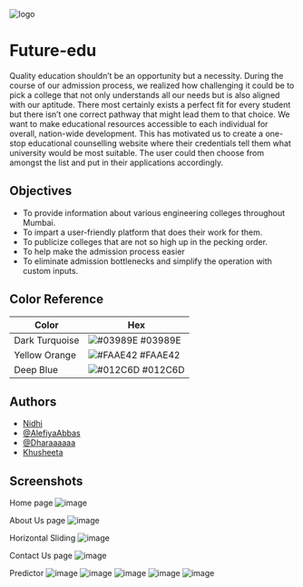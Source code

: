 ![logo](https://user-images.githubusercontent.com/89039068/147740930-0d36bdb4-e6d1-4c03-99f9-8c1095a97a89.png)



# Future-edu

 Quality education shouldn’t be an opportunity but a necessity. During the course of our admission process, we realized how challenging it could be to pick a college that not only understands all our needs but is also aligned with our aptitude. There most certainly exists a perfect fit for every student but there isn’t one correct pathway that might lead them to that choice. We want to make educational resources accessible to each individual for overall, nation-wide development.
 This has motivated us to create a one-stop educational counselling website where their credentials tell them what university would be most suitable. The user could then choose from amongst the list and put in their applications accordingly.


## Objectives

- To provide information about various engineering colleges throughout Mumbai.
- To impart a user-friendly platform that does their work for them.
- To publicize colleges that are not so high up in the pecking order.
- To help make the admission process easier
- To eliminate admission bottlenecks and simplify the operation with custom inputs.

## Color Reference

| Color             | Hex                                                                |
| ----------------- | ------------------------------------------------------------------ |
| Dark Turquoise | ![#03989E](https://via.placeholder.com/10/03989E?text=+) #03989E |
| Yellow Orange | ![#FAAE42](https://via.placeholder.com/10/FAAE42?text=+) #FAAE42 |
| Deep Blue | ![#012C6D](https://via.placeholder.com/10/012C6D?text=+) #012C6D |

## Authors

- [Nidhi](https://github.com/nidhiparab)
- [@AlefiyaAbbas](https://github.com/AlefiyaAbbas)
- [@Dharaaaaaa](https://github.com/Dharaaaaaa)
- [Khusheeta](https://github.com/Khusheeta)

## Screenshots
Home page
![image](https://user-images.githubusercontent.com/89039068/147740990-7a6cb59a-8b2c-42c2-9635-aaf7a647e36f.png)

About Us page
![image](https://user-images.githubusercontent.com/89039068/147741269-e0792309-70bc-49f6-bbcc-b152801882e3.png)

Horizontal Sliding
![image](https://user-images.githubusercontent.com/89039068/147741396-182bd85e-4c00-4336-b5d4-958b85e340c2.png)

Contact Us page
![image](https://user-images.githubusercontent.com/89039068/147741522-64ca9ca4-e2d1-45ae-8b39-6410d5437707.png)

Predictor
![image](https://user-images.githubusercontent.com/89039068/147741566-8d2f636a-be46-4ffb-a87f-3826aa845a38.png)
![image](https://user-images.githubusercontent.com/89039068/147741606-0b93a23f-200a-44f5-b989-de23a3e74ceb.png)
![image](https://user-images.githubusercontent.com/89039068/147741787-ee45cd01-dcd1-4b55-8e55-9da90dd6d746.png)
![image](https://user-images.githubusercontent.com/89039068/147741621-25c8eb12-1393-4206-8c6c-fdd9c97302dd.png)
![image](https://user-images.githubusercontent.com/89039068/147741640-ea01a9f1-d963-40c1-bcac-bd696efee7fb.png)



